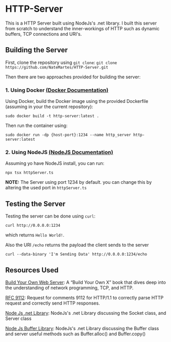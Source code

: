 # HTTP-Server
This is a HTTP Server built using NodeJs's .net library.
I built this server from scratch to understand the inner-workings of HTTP such as dynamic buffers, TCP connections and URI's.

## Building the Server
First, clone the repository using `git clone`:
```git clone https://github.com/NateMartes/HTTP-Server.git```

Then there are two approaches provided for building the server:
### 1. Using Docker [(Docker Documentation)](https://docs.docker.com/get-started/get-docker/)
Using Docker, build the Docker image using the provided Dockerfile (assuming in your the current repository):

```sudo docker build -t http-server:latest .```

Then run the container using:

```sudo docker run -dp {host-port}:1234 --name http_server http-server:latest```

### 2. Using NodeJS [(NodeJS Documentation)](https://nodejs.org/en/download)

Assuming yo have NodeJS install, you can run:

```npx tsx httpServer.ts```

**NOTE:** The Server using port 1234 by default. you can change this by altering the used port in `httpServer.ts`

## Testing the Server

Testing the server can be done using `curl`:

```curl http://0.0.0.0:1234```

which returns `Hello World!`.

Also the URI `/echo` returns the payload the client sends to the server

```curl --data-binary 'I'm Sending Data' http://0.0.0.0:1234/echo```

## Resources Used
[Build Your Own Web Server](https://build-your-own.org/webserver/): A “Build Your Own X” book that dives deep into the understanding of network programming, TCP, and HTTP.

[RFC 9112](https://www.rfc-editor.org/rfc/rfc9112.html): Request for comments 9112 for HTTP/1.1 to correctly parse HTTP request and correctly send HTTP responses.

[Node Js .net Library](https://nodejs.org/api/net.html): NodeJs's .net Library discussing the Socket class, and Server class

[Node Js Buffer Library](https://nodejs.org/api/buffer.html): NodeJs's .net Library discussing the Buffer class and server useful methods such as Buffer.alloc() and Buffer.copy()
